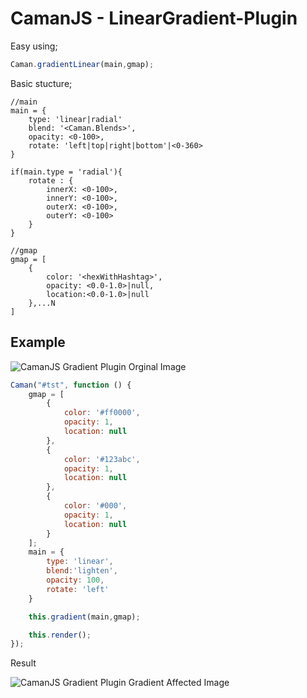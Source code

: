 # CamanJS - LinearGradient-Plugin

Easy using;

```javascript
Caman.gradientLinear(main,gmap);
```

Basic stucture;

```
//main
main = {
	type: 'linear|radial'
	blend: '<Caman.Blends>',
	opacity: <0-100>,
	rotate: 'left|top|right|bottom'|<0-360>
}

if(main.type = 'radial'){
	rotate : {
		innerX: <0-100>,
		innerY: <0-100>,
		outerX: <0-100>,
		outerY: <0-100>
	}
}

//gmap
gmap = [
	{
		color: '<hexWithHashtag>',
		opacity: <0.0-1.0>|null,
		location:<0.0-1.0>|null
	},...N
]
```

## Example

![CamanJS Gradient Plugin Orginal Image](http://fatihmertdogancan.com/github/camanjs-lineargradient/ben.jpg "CamanJS Gradient Plugin Orginal Image")

```javascript
Caman("#tst", function () {
	gmap = [
		{
			color: '#ff0000',
			opacity: 1,
			location: null
		},
		{
			color: '#123abc',
			opacity: 1,
			location: null
		},
		{
			color: '#000',
			opacity: 1,
			location: null
		}
	];
	main = {
		type: 'linear',
		blend:'lighten',
		opacity: 100, 
		rotate: 'left'
	}

	this.gradient(main,gmap);

	this.render();
});
```

Result


![CamanJS Gradient Plugin Gradient Affected Image](http://fatihmertdogancan.com/github/camanjs-lineargradient/canvas.png "CamanJS Gradient Plugin Gradient Affected Image")
